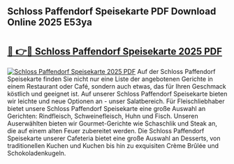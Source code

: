 ## Schloss Paffendorf Speisekarte PDF Download Online 2025 E53ya

# <h2><a href="http://gccl6c.nevu.top/?p=Schloss+Paffendorf+Speisekarte">🔗 👉🔴 Schloss Paffendorf Speisekarte 2025 PDF</a></h2>

[![Schloss Paffendorf Speisekarte 2025 PDF](https://i.imgur.com/dBaPXMq.png)](http://gccl6c.nevu.top/?p=Schloss+Paffendorf+Speisekarte)
Auf der Schloss Paffendorf Speisekarte finden Sie nicht nur eine Liste der angebotenen Gerichte in einem Restaurant oder Café, sondern auch etwas, das für Ihren Geschmack köstlich und geeignet ist. Auf unserer Schloss Paffendorf Speisekarte bieten wir leichte und neue Optionen an - unser Salatbereich. Für Fleischliebhaber bietet unsere Schloss Paffendorf Speisekarte eine große Auswahl an Gerichten: Rindfleisch, Schweinefleisch, Huhn und Fisch. Unseren Auserwählten bieten wir Gourmet-Gerichte wie Schaschlik und Steak an, die auf einem alten Feuer zubereitet werden. Die Schloss Paffendorf Speisekarte unserer Cafeteria bietet eine große Auswahl an Desserts, von traditionellen Kuchen und Kuchen bis hin zu exquisiten Crème Brûlée und Schokoladenkugeln.
